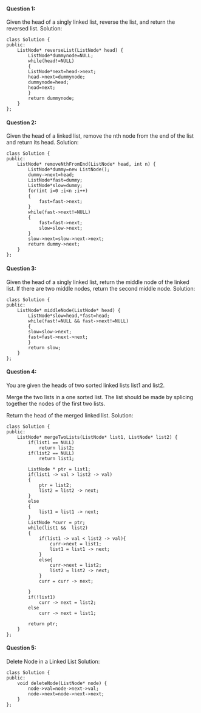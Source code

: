 #### Question 1:
Given the head of a singly linked list, reverse the list, and return the reversed list.
Solution:
```
class Solution {
public:
    ListNode* reverseList(ListNode* head) {
        ListNode*dummynode=NULL;
        while(head!=NULL)
        {
        ListNode*next=head->next;
        head->next=dummynode;
        dummynode=head;
        head=next;
        }
        return dummynode;
    }
};
```

#### Question 2:
Given the head of a linked list, remove the nth node from the end of the list and return its head.
Solution:
```
class Solution {
public:
    ListNode* removeNthFromEnd(ListNode* head, int n) {
        ListNode*dummy=new ListNode();
        dummy->next=head;
        ListNode*fast=dummy;
        ListNode*slow=dummy;
        for(int i=0 ;i<n ;i++)
        {
            fast=fast->next;
        }
        while(fast->next!=NULL)
        {
            fast=fast->next;
            slow=slow->next;
        }
        slow->next=slow->next->next;
        return dummy->next;
    }
};
```
#### Question 3:
Given the head of a singly linked list, return the middle node of the linked list.
If there are two middle nodes, return the second middle node.
Solution:
```
class Solution {
public:
    ListNode* middleNode(ListNode* head) {
        ListNode*slow=head,*fast=head;
        while(fast!=NULL && fast->next!=NULL)
        {
        slow=slow->next;
        fast=fast->next->next;
        }
        return slow;
    }
};
```
#### Question 4:
You are given the heads of two sorted linked lists list1 and list2.

Merge the two lists in a one sorted list. The list should be made by splicing together the nodes of the first two lists.

Return the head of the merged linked list.
Solution:
```
class Solution {
public:
    ListNode* mergeTwoLists(ListNode* list1, ListNode* list2) {
        if(list1 == NULL)
            return list2;
        if(list2 == NULL)
            return list1;
        
        ListNode * ptr = list1;
        if(list1 -> val > list2 -> val)
        {
            ptr = list2;
            list2 = list2 -> next;
        }
        else
        {
            list1 = list1 -> next;
        }
        ListNode *curr = ptr;
        while(list1 &&  list2)
        {
            if(list1 -> val < list2 -> val){
                curr->next = list1;
                list1 = list1 -> next;
            }
            else{
                curr->next = list2;
                list2 = list2 -> next;
            }
            curr = curr -> next;
                
        }
        if(!list1)
            curr -> next = list2;
        else
            curr -> next = list1;
            
        return ptr;
    }
};
```
#### Question 5:
Delete Node in a Linked List
Solution:
```
class Solution {
public:
    void deleteNode(ListNode* node) {
        node->val=node->next->val;
        node->next=node->next->next;
    }
};
```

